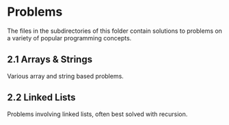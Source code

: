 # Problems

The files in the subdirectories of this folder contain solutions to problems on a variety of popular programming concepts.

## 2.1 Arrays & Strings

Various array and string based problems.

## 2.2 Linked Lists

Problems involving linked lists, often best solved with recursion.